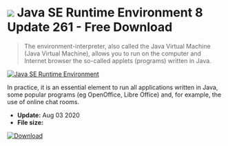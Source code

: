# ![](https://cdn.softexe.net/static/icon/f/java-se-runtime-environment-8636.png) Java SE Runtime Environment 8 Update 261 - Free Download

> The environment-interpreter, also called the Java Virtual Machine (Java Virtual Machine), allows you to run on the computer and Internet browser the so-called applets (programs) written in Java.

[![Java SE Runtime Environment](https://gallery.dpcdn.pl/imgc/Tools/13667/g_-_420x350_1.5_-_x5543a97f-2834-468f-8cb8-c9c4ff3d8a0f.png)](https://softexe.net/win/system/extensions/java-se-runtime-environment:hfcf.html)

In practice, it is an essential element to run all applications written in Java, some popular programs (eg OpenOffice, Libre Office) and, for example, the use of online chat rooms.


- **Update:** Aug 03 2020
- **File size:** 

[![Download](https://cdn.softexe.net/static/img/download.png)](https://softexe.net/win/system/extensions/java-se-runtime-environment:hfcf.html)

